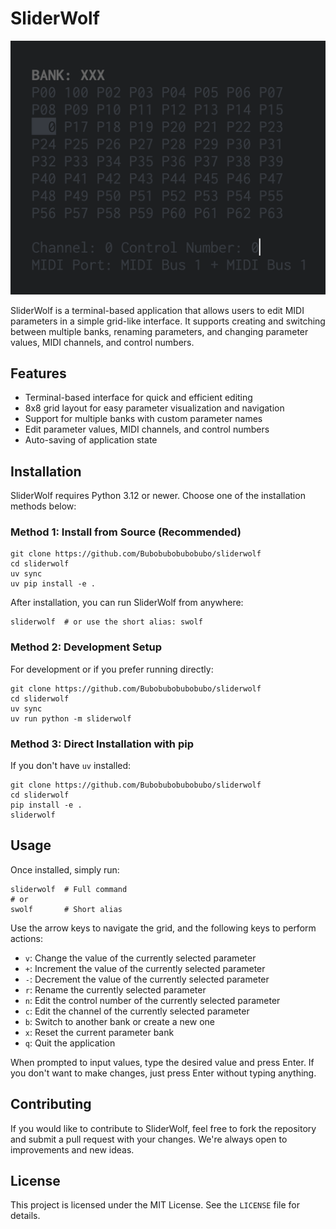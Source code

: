 # SliderWolf

![sliderwolf](sliderwolf_picture.png)

SliderWolf is a terminal-based application that allows users to edit MIDI parameters in a simple grid-like interface. It supports creating and switching between multiple banks, renaming parameters, and changing parameter values, MIDI channels, and control numbers.

## Features
- Terminal-based interface for quick and efficient editing
- 8x8 grid layout for easy parameter visualization and navigation
- Support for multiple banks with custom parameter names
- Edit parameter values, MIDI channels, and control numbers
- Auto-saving of application state

## Installation

SliderWolf requires Python 3.12 or newer. Choose one of the installation methods below:

### Method 1: Install from Source (Recommended)

```shell
git clone https://github.com/Bubobubobubobubo/sliderwolf
cd sliderwolf
uv sync
uv pip install -e .
```

After installation, you can run SliderWolf from anywhere:

```shell
sliderwolf  # or use the short alias: swolf
```

### Method 2: Development Setup

For development or if you prefer running directly:

```shell
git clone https://github.com/Bubobubobubobubo/sliderwolf
cd sliderwolf
uv sync
uv run python -m sliderwolf
```

### Method 3: Direct Installation with pip

If you don't have `uv` installed:

```shell
git clone https://github.com/Bubobubobubobubo/sliderwolf
cd sliderwolf
pip install -e .
sliderwolf
```

## Usage

Once installed, simply run:

```shell
sliderwolf  # Full command
# or
swolf       # Short alias
```

Use the arrow keys to navigate the grid, and the following keys to perform actions:

- `v`: Change the value of the currently selected parameter
- `+`: Increment the value of the currently selected parameter
- `-`: Decrement the value of the currently selected parameter
- `r`: Rename the currently selected parameter
- `n`: Edit the control number of the currently selected parameter
- `c`: Edit the channel of the currently selected parameter
- `b`: Switch to another bank or create a new one
- `x`: Reset the current parameter bank
- `q`: Quit the application

When prompted to input values, type the desired value and press Enter. If you don't want to make changes, just press Enter without typing anything.

## Contributing

If you would like to contribute to SliderWolf, feel free to fork the repository and submit a pull request with your changes. We're always open to improvements and new ideas.

## License

This project is licensed under the MIT License. See the `LICENSE` file for details.
